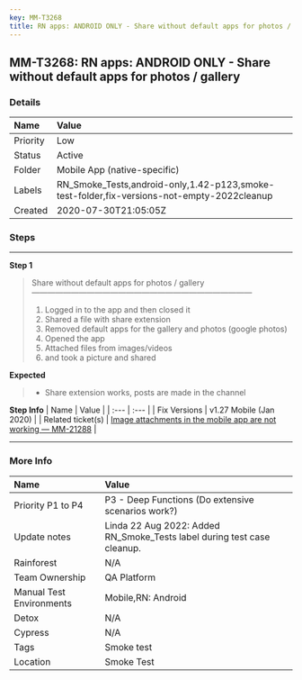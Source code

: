 ```yaml
---
key: MM-T3268
title: RN apps: ANDROID ONLY - Share without default apps for photos / gallery
---
```


## MM-T3268: RN apps: ANDROID ONLY - Share without default apps for photos / gallery

### Details

| Name     | Value                                                                                      |
| :------- | :----------------------------------------------------------------------------------------- |
| Priority | Low                                                                                        |
| Status   | Active                                                                                     |
| Folder   | Mobile App (native-specific)                                                               |
| Labels   | RN_Smoke_Tests,android-only,1.42-p123,smoke-test-folder,fix-versions-not-empty-2022cleanup |
| Created  | 2020-07-30T21:05:05Z                                                                       |

### Steps

<hr/>

**Step 1**

> <article>Share without default apps for photos / gallery<br>————————————————————————————<ol><li>Logged in to the app and then closed it</li><li>Shared a file with share extension</li><li> Removed default apps for the gallery and photos (google photos)</li><li> Opened the app</li><li> Attached files from images/videos</li><li>and took a picture and shared</li></ol></article>

**Expected**

> <article><ul><li>Share extension works, posts are made in the channel</li></ul></article>

**Step Info**
| Name | Value |
| :--- | :--- |
| Fix Versions | v1.27 Mobile (Jan 2020) |
| Related ticket(s) | <a href="https://mattermost.atlassian.net/browse/MM-21288">Image attachments in the mobile app are not working — MM-21288</a> |

<hr/>

### More Info

| Name                     | Value                                                                   |
| :----------------------- | :---------------------------------------------------------------------- |
| Priority P1 to P4        | P3 - Deep Functions (Do extensive scenarios work?)                      |
| Update notes             | Linda 22 Aug 2022: Added RN_Smoke_Tests label during test case cleanup. |
| Rainforest               | N/A                                                                     |
| Team Ownership           | QA Platform                                                             |
| Manual Test Environments | Mobile,RN: Android                                                      |
| Detox                    | N/A                                                                     |
| Cypress                  | N/A                                                                     |
| Tags                     | Smoke test                                                              |
| Location                 | Smoke Test                                                              |
